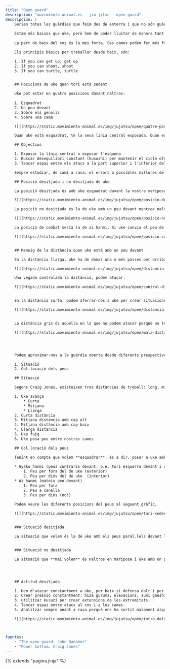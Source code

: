 ```yaml
---
title: "Open guard"
description: "movimiento-animal.es - jiu jitsu - open guard"
descripcion: |
    Serien totes les guàrdies que feim des de enterra i que no són guàrdia tancada ni mitja. Inclou la posició asseguda, mariposa, etc.
    
    Estam més baixos que uke, però hem de poder lluitar de manera tant efectiva com si estiguessim dalt. No es tracta de sobreviure sino de sotmetre a uke des de baix.
    
    La part de baix del cos és la mes forta. Ses cames poden fer més força i durant més temps que els braços. El millor seria poder usar ses cames contra la part superior des cos de uke. D'altra banda, des de sa guàrdia tancada hi ha un conjunt limitat d'accions que poden fer ja que ses cames fan de barrera entre naltros i uke.

    Els principis bàsics per treballar desde baix, són:

    1. If you can get up, get up
    2. If you can shoot, shoot
    3. If you can turtle, turtle


    ## Posicions de uke quan tori està sedent

    Uke pot estar en quatre posicions davant naltros:
    
    1. Esquadrat
    2. Un peu devant
    3. Sobre els genolls
    4. Sobre una cama

    ![](https://static.movimiento-animal.es/img/jujutsu/open/quatre-posicions.png)

    Quan uke està esquadrat, té la seva linia central exposada. Quan està un peu devant, la linia central està oculta i hem d'intentar esquadar-lo per exposar-la. Quan està sobre els genolls, podem atacar amb grips al cos, aconsegir un desequilibri i que hagi de posar un peu enterra. Amb un peu enterra, li passam baix sa cama per atacar.

    ## Objectius

    1. Exposar la línia central o exposar l'esquena
    2. Buscar desequilibri constant (kusushi) per mantenir el cicle ofensiu el més temps possible. En algún moment conseguirem extendre un membre.
    3. Tancar espai entre els atacs a la part superior i l'inferior del cos. Sempre que atacam una, si unke defensa, l'altra queda exposada d'alguna manera.

    Sempre estudiar, de camí a casa, el errors o possibles millores de la tarda.

    ## Posició desitjada i no desitjada de uke

    La posició desitjada és amb uke esquadrat davant la nostra mariposa, donat que exposa la seva línia central.

    ![](https://static.movimiento-animal.es/img/jujutsu/open/posicio-desitjada.png)

    La posició no desitjada és la de uke amb un peu devant mentree naltros estam en mariposa, donat que passarà ràpidamente la nostra guàrdia.

    ![](https://static.movimiento-animal.es/img/jujutsu/open/posicio-no-desitjada.png)

    La posició de combat sería la de ai hanmi. Si uke canvia el peu de devant, naltros també canviam.

    ![](https://static.movimiento-animal.es/img/jujutsu/open/posicio-combat.png)


    ## Maneig de la distància quan uke està amb un peu devant

    En la distància llarga, uke ha de donar una o més passes per arribar a naltros. Controlarem aquesta distància amb el peu a la seva canya.

    ![](https://static.movimiento-animal.es/img/jujutsu/open/distancia-llarga.png)

    Una vegada controlada la distància, podem atacar.

    ![](https://static.movimiento-animal.es/img/jujutsu/open/control-distancia-atac.mp4)


    En la distància curta, podem aferrar-nos a uke per crear situacions de desequilibri o esquadrar-lo.

    ![](https://static.movimiento-animal.es/img/jujutsu/open/distancia-curta.png)


    La distància gris és aquella en la que no podem atacar perquè no tenim agafada però uke ens pot atacar per ser més mòbil. **Hem d'evitar estar en aquesta distància i en mariposa**

    ![](https://static.movimiento-animal.es/img/jujutsu/open/mala-distancia.mp4)




    Podem aproximar-nos a la guàrdia oberta desde diferents prespectives:

    1. Situació 
    2. Col.locació dels peus

    ## Situació

    Segons Craig Jones, existeixen tres distàncies de treball: long, mid i close. He afeixit tres "situacions" més, corresponents a que uke avança, retrocedeix o ens posa un peu al mitj. Per tant, el llistat complet quedaria com:

    1. Uke avança
        * Curta 
        * Mitjana
        * Llarga
    2. Curta distància
    3. Mitjana distància amb cap alt
    4. Mitjana distància amb cap baix
    4. Llarga distància
    5. Uke fuig
    6. Uke posa peu entre nostres cames

    ## Col.locació dels peus

    Tenint en compta que volem **esquadrar**, és a dir, posar a uke amb els peus paral.lels i perpendicular a naltros (*Shizentai*) per **exposar la seva linia central**, ens trobarem amb les seguents situacions:
    
    * Gyaku hanmi (peus contraris devant, p.e. tori esquerra devant i uke el dret)
        1. Peu per fora del de uke (exterior)
        2. Peu per dins del de uke  (interior)
    * Ai hanmi (mateix peu devant)
        1. Peu per fora
        2. Peu a canella
        3. Peu per dins (no!)
    
    Podem veure les diferents posicions del peus al seguent gràfic,

    ![](https://static.movimiento-animal.es/img/jujutsu/open/tori-sedent.svg)


    ### Situació desitjada

    La situació que volem és la de uke amb els peus paral.lels devant la nostra mariposa, que pot ser enmig, ai o gyaku hanmi.


    ### Situació no desitjada

    La situació que **mai volem** és naltros en mariposa i uke amb un peu devant.




    ## Actitud desitjada

    1. Hem d'atacar constantment a uke, per baix si defensa dalt i per dalt si defensa baix.
    2. Crear pressió constantment: hiza guruma, elevacions, sumi gaeshi, ashi waza, arm drag, etc. Llevar-li sa base i, si s'aixeca, atacar-lo per baix amb ashi garami.
    3. utilitzar kusuzi per crear extensions de les extremitats.
    4. Tancar espai entre atacs al cos i a les cames.
    5. Analitzar sempre anant a casa perquè ens ha sortit malament alguna cosa: ens han pasat sa guàrdia, ens ha fallat un atac, etc.

    ![](https://static.movimiento-animal.es/img/jujutsu/open/intro-dalt-baix.mp4)



fuentes:
    - "The open guard. John Danaher"    
    - "Power bottom. Craig Jones"
---
```

{% extends  "pagina.jinja" %}
